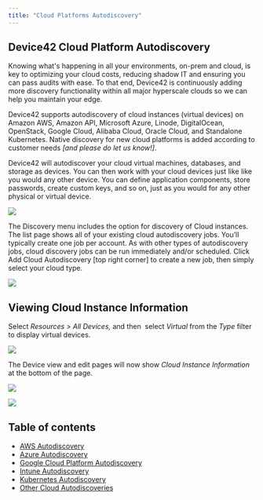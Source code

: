 ```yaml
---
title: "Cloud Platforms Autodiscovery"
---
```


## Device42 Cloud Platform Autodiscovery

Knowing what's happening in all your environments, on-prem and cloud, is key to optimizing your cloud costs, reducing shadow IT and ensuring you can pass audits with ease. To that end, Device42 is continuously adding more discovery functionality within all major hyperscale clouds so we can help you maintain your edge.

Device42 supports autodiscovery of cloud instances (virtual devices) on Amazon AWS, Amazon API, Microsoft Azure, Linode, DigitalOcean, OpenStack, Google Cloud, Alibaba Cloud, Oracle Cloud, and Standalone Kubernetes. Native discovery for new cloud platforms is added according to customer needs _\[and please do let us know!\]_.

Device42 will autodiscover your cloud virtual machines, databases, and storage as devices. You can then work with your cloud devices just like like you would any other device. You can define application components, store passwords, create custom keys, and so on, just as you would for any other physical or virtual device.

![](/assets/images/Image_1_cloud-ad-menu.png)

The Discovery menu includes the option for discovery of Cloud instances. The list page shows all of your existing cloud autodiscovery jobs. You’ll typically create one job per account. As with other types of autodiscovery jobs, cloud discovery jobs can be run immediately and/or scheduled. Click Add Cloud Autodiscovery \[top right corner\] to create a new job, then simply select your cloud type.

![](/assets/images/Image_2_cloud-ad-cloud-type-menu.png)

## Viewing Cloud Instance Information

Select _Resources > All Devices,_ and then  select _Virtual_ from the _Type_ filter to display virtual devices.

![](/assets/images/placeholder.png)

The Device view and edit pages will now show _Cloud Instance Information_ at the bottom of the page.

![](/assets/images/placeholder.png)

![](/assets/images/placeholder.png)


## Table of contents

- [AWS Autodiscovery](auto-discovery/cloud-platforms-autodiscovery/aws-autodiscovery.md)
- [Azure Autodiscovery](auto-discovery/cloud-platforms-autodiscovery/azure-autodiscovery.md)
- [Google Cloud Platform Autodiscovery](auto-discovery/cloud-platforms-autodiscovery/google-cloud-platform-autodiscovery.md)
- [Intune Autodiscovery](auto-discovery/cloud-platforms-autodiscovery/intune-autodiscovery.md)
- [Kubernetes Autodiscovery](auto-discovery/cloud-platforms-autodiscovery/kubernetes-autodiscovery.md)
- [Other Cloud Autodiscoveries](auto-discovery/cloud-platforms-autodiscovery/other-cloud-autodiscoveries.md)